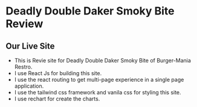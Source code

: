  # Deadly Double Daker Smoky Bite Review #

 ## Our Live Site ##


 - This is Revie site for Deadly Double Daker Smoky Bite of Burger-Mania Restro.
 - I use React Js for building this site.
 - I use the react routing to get multi-page experience in a single page application. 
 - I use the tailwind css framework and vanila css for styling this site.
 - I use rechart for create the charts.

